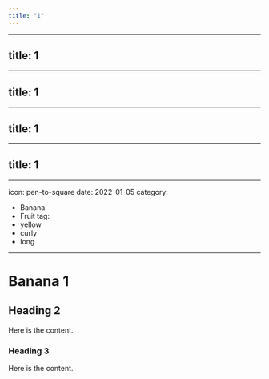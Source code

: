 ```yaml
---
title: "1"
---
```

---
title: 1
---
---
title: 1
---
---
title: 1
---
---
title: 1
---
---
icon: pen-to-square
date: 2022-01-05
category:
  - Banana
  - Fruit
tag:
  - yellow
  - curly
  - long
---

# Banana 1

## Heading 2

Here is the content.

### Heading 3

Here is the content.
